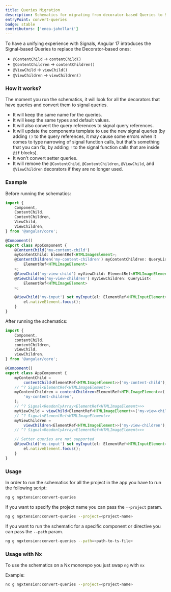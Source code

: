 ```yaml
---
title: Queries Migration
description: Schematics for migrating from decorator-based Queries to Signal-based Queries
entryPoint: convert-queries
badge: stable
contributors: ['enea-jahollari']
---
```


To have a unifying experience with Signals, Angular 17 introduces the Signal-based Queries to replace the Decorator-based ones:

- `@ContentChild` -> `contentChild()`
- `@ContentChildren` -> `contentChildren()`
- `@ViewChild` -> `viewChild()`
- `@ViewChildren` -> `viewChildren()`

### How it works?

The moment you run the schematics, it will look for all the decorators that have queries and convert them to signal queries.

- It will keep the same name for the queries.
- It will keep the same types and default values.
- It will also convert the query references to signal query references.
- It will update the components template to use the new signal queries (by adding `()` to the query references, it may cause some errors when it comes to type narrowing of signal function calls, but that's something that you can fix, by adding `!` to the signal function calls that are inside `@if` blocks).
- It won't convert setter queries.
- It will remove the `@ContentChild`, `@ContentChildren`, `@ViewChild`, and `@ViewChildren` decorators if they are no longer used.

### Example

Before running the schematics:

```typescript
import {
	Component,
	ContentChild,
	ContentChildren,
	ViewChild,
	ViewChildren,
} from '@angular/core';

@Component()
export class AppComponent {
	@ContentChild('my-content-child')
	myContentChild: ElementRef<HTMLImageElement>;
	@ContentChildren('my-content-children') myContentChildren: QueryList<
		ElementRef<HTMLImageElement>
	>;
	@ViewChild('my-view-child') myViewChild: ElementRef<HTMLImageElement>;
	@ViewChildren('my-view-children') myViewChildren: QueryList<
		ElementRef<HTMLImageElement>
	>;

	@ViewChild('my-input') set myInput(el: ElementRef<HTMLInputElement>) {
		el.nativeElement.focus();
	}
}
```

After running the schematics:

```typescript
import {
	Component,
	contentChild,
	contentChildren,
	viewChild,
	viewChildren,
} from '@angular/core';

@Component()
export class AppComponent {
	myContentChild =
		contentChild<ElementRef<HTMLImageElement>>('my-content-child');
	// ^? Signal<ElementRef<HTMLImageElement>>
	myContentChildren = contentChildren<ElementRef<HTMLImageElement>>(
		'my-content-children',
	);
	// ^? Signal<ReadonlyArray<ElementRef<HTMLImageElement>>>
	myViewChild = viewChild<ElementRef<HTMLImageElement>>('my-view-child');
	// ^? Signal<ElementRef<HTMLImageElement>>
	myViewChildren =
		viewChildren<ElementRef<HTMLImageElement>>('my-view-children');
	// ^? Signal<ReadonlyArray<ElementRef<HTMLImageElement>>>

	// Setter queries are not supported
	@ViewChild('my-input') set myInput(el: ElementRef<HTMLInputElement>) {
		el.nativeElement.focus();
	}
}
```

### Usage

In order to run the schematics for all the project in the app you have to run the following script:

```bash
ng g ngxtension:convert-queries
```

If you want to specify the project name you can pass the `--project` param.

```bash
ng g ngxtension:convert-queries --project=<project-name>
```

If you want to run the schematic for a specific component or directive you can pass the `--path` param.

```bash
ng g ngxtension:convert-queries --path=<path-to-ts-file>
```

### Usage with Nx

To use the schematics on a Nx monorepo you just swap `ng` with `nx`

Example:

```bash
nx g ngxtension:convert-queries --project=<project-name>
```
